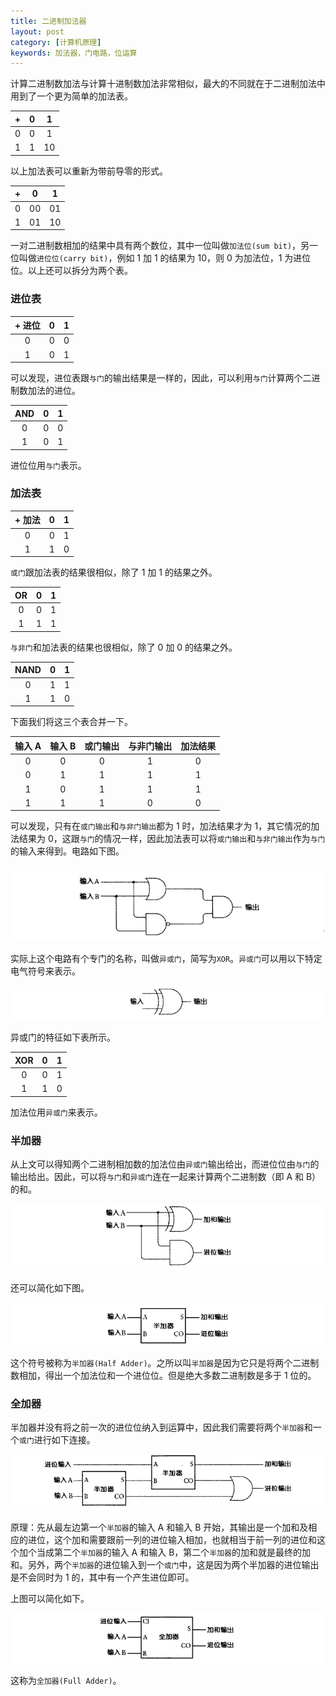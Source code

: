 ```yaml
---
title: 二进制加法器
layout: post
category: [计算机原理]
keywords: 加法器，门电路，位运算
---
```


计算二进制数加法与计算十进制数加法非常相似，最大的不同就在于二进制加法中用到了一个更为简单的加法表。

| + | 0 | 1 |
| :--: | :--: | :--: |
| 0 | 0 | 1
| 1 | 1 | 10 |

以上加法表可以重新为带前导零的形式。

| + | 0 | 1 |
| :--: | :--: | :--: |
| 0 | 00 | 01 |
| 1 | 01 | 10 |

一对二进制数相加的结果中具有两个数位，其中一位叫做`加法位(sum bit)`，另一位叫做`进位位(carry bit)`，例如 1 加 1 的结果为 10，则 0 为加法位，1 为进位位。以上还可以拆分为两个表。

### 进位表

| + 进位 | 0 | 1 |
| :--: | :--: | :--: |
| 0 | 0 | 0 |
| 1 | 0 | 1 |

可以发现，进位表跟`与门`的输出结果是一样的，因此，可以利用`与门`计算两个二进制数加法的进位。

| AND | 0 | 1 |
| :--: | :--: | :--: |
| 0 | 0 | 0 |
| 1 | 0 | 1 |

进位位用`与门`表示。

### 加法表

| + 加法 | 0 | 1 |
| :--: | :--: | :--: |
| 0 | 0 | 1 |
| 1 | 1 | 0 |

`或门`跟加法表的结果很相似，除了 1 加 1 的结果之外。

| OR | 0 | 1 |
| :--: | :--: | :--: |
| 0 | 0 | 1 |
| 1 | 1 | 1 |

`与非门`和加法表的结果也很相似，除了 0 加 0 的结果之外。

| NAND | 0 | 1 |
| :--: | :--: | :--: |
| 0 | 1 | 1 |
| 1 | 1 | 0 |

下面我们将这三个表合并一下。

| 输入 A | 输入 B | 或门输出 | 与非门输出 | 加法结果 |
| :--: | :--: | :--: | :--: | :--: |
| 0 | 0 | 0 | 1 | 0 |
| 0 | 1 | 1 | 1 | 1 |
| 1 | 0 | 1 | 1 | 1 |
| 1 | 1 | 1 | 0 | 0 |

可以发现，只有在`或门输出`和`与非门输出`都为 1 时，加法结果才为 1，其它情况的加法结果为 0，这跟`与门`的情况一样，因此加法表可以将`或门输出`和`与非门输出`作为`与门`的输入来得到。电路如下图。

![](/assets/images/20191128/WX20191128-165822.png)

实际上这个电路有个专门的名称，叫做`异或门`，简写为`XOR`。`异或门`可以用以下特定电气符号来表示。

![](/assets/images/20191128/WX20191128-170307.png)

异或门的特征如下表所示。

| XOR | 0 | 1 |
| :--: | :--: | :--: |
| 0 | 0 | 1 |
| 1 | 1 | 0 |

加法位用`异或门`来表示。

### 半加器

从上文可以得知两个二进制相加数的加法位由`异或门`输出给出，而进位位由`与门`的输出给出。因此，可以将`与门`和`异或门`连在一起来计算两个二进制数（即 A 和 B）的和。

![](/assets/images/20191128/WX20191128-170839.png)

还可以简化如下图。

![](/assets/images/20191128/WX20191128-170918.png)

这个符号被称为`半加器(Half Adder)`。之所以叫`半加器`是因为它只是将两个二进制数相加，得出一个加法位和一个进位位。但是绝大多数二进制数是多于 1 位的。


### 全加器

半加器并没有将之前一次的进位位纳入到运算中，因此我们需要将两个`半加器`和一个`或门`进行如下连接。

![](/assets/images/20191128/WX20191128-181256.png)

原理：先从最左边第一个`半加器`的输入 A 和输入 B 开始，其输出是一个加和及相应的进位，这个加和需要跟前一列的进位输入相加，也就相当于前一列的进位和这个加个当成第二个`半加器`的输入 A 和输入 B，第二个`半加器`的加和就是最终的加和。另外，两个`半加器`的进位输入到一个`或门`中，这是因为两个半加器的进位输出是不会同时为 1 的，其中有一个产生进位即可。

上图可以简化如下。

![](/assets/images/20191128/WX20191128-182426.png)

这称为`全加器(Full Adder)`。
